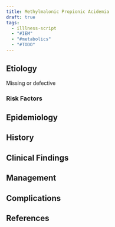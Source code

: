 ```yaml
---
title: Methylmalonic Propionic Acidemia
draft: true
tags:
  - illlness-script
  - "#IEM"
  - "#metabolics"
  - "#TODO"
---
```

 
## Etiology
Missing or defective 

### Risk Factors
## Epidemiology

## History

## Clinical Findings

## Management

## Complications


## References